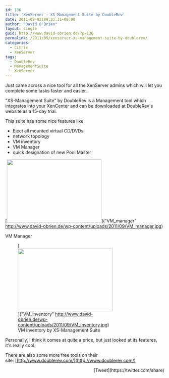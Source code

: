 ```yaml
---
id: 136
title: 'XenServer - XS Management Suite by DoubleRev'
date: 2011-09-02T08:23:31+00:00
author: "David O'Brien"
layout: single
guid: http://www.david-obrien.de/?p=136
permalink: /2011/09/xenserver-xs-management-suite-by-doublerev/
categories:
  - Citrix
  - XenServer
tags:
  - DoubleRev
  - ManagementSuite
  - XenServer
---
```

Just came across a nice tool for all the XenServer admins which will let you complete some tasks faster and easier.

"XS-Management Suite" by DoubleRev is a Management tool which integrates into your XenCenter and can be downloaded at DoubleRev's website as a 15-day trial.

This suite has some nice features like

  * Eject all mounted virtual CD/DVDs
  * network topology
  * VM inventory
  * VM Manager
  * quick designation of new Pool Master<figure id="attachment_140" class="wp-caption aligncenter" style="max-width: 300px">

[<img class="img-responsive size-medium wp-image-140" title="VM_manager" src="http://www.david-obrien.de/wp-content/uploads/2011/09/VM_manager-300x200.jpg" alt="" width="300" height="200" />]("VM_manager" http://www.david-obrien.de/wp-content/uploads/2011/09/VM_manager.jpg)<figcaption class="wp-caption-text">VM Manager</figcaption></figure> <figure id="attachment_137" class="wp-caption aligncenter" style="max-width: 300px">[<img class="img-responsive size-medium wp-image-137" title="VM_inventory" src="http://www.david-obrien.de/wp-content/uploads/2011/09/VM_inventory-300x199.jpg" alt="" width="300" height="199" />]("VM_inventory" http://www.david-obrien.de/wp-content/uploads/2011/09/VM_inventory.jpg)<figcaption class="wp-caption-text">VM inventory by XS-Management Suite</figcaption></figure> 

Personally, I think it comes at quite a price, but just looked at its features, it's really cool.

There are also some more free tools on their site: [http://www.doublerev.com/](http://www.doublerev.com/) 

<div style="float: right; margin-left: 10px;">
  [Tweet](https://twitter.com/share)
</div>


